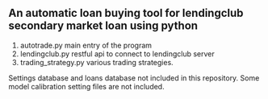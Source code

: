 ## An automatic loan buying tool for lendingclub secondary market loan using python

1. autotrade.py  main entry of the program
2. lendingclub.py restful api to connect to lendingclub server
3. trading\_strategy.py various trading strategies.

Settings database and loans database not included in this repository.  Some model calibration setting files are not included.

